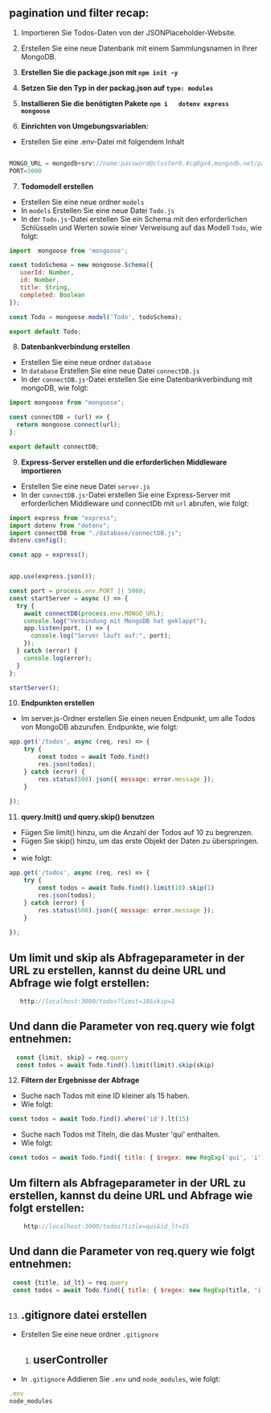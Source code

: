 
## pagination und filter recap:

 1. Importieren Sie Todos-Daten von der JSONPlaceholder-Website.
 2. Erstellen Sie eine neue Datenbank mit einem Sammlungsnamen in Ihrer MongoDB.

 3. **Erstellen Sie die package.json mit `npm init -y`**
 4. **Setzen Sie den Typ in der packag.json auf `type: modules`**
 5. **Installieren Sie die benötigten Pakete `npm i   dotenv express  mongoose`**

 6. **Einrichten von Umgebungsvariablen:**
 - Erstellen Sie eine .env-Datei mit folgendem Inhalt
  ```javascript

  MONGO_URL = mongodb+srv://name:password@cluster0.4cq8gx4.mongodb.net/pagination
  PORT=3000
  ```

7. **Todomodell erstellen**
 - Erstellen Sie eine neue ordner  `models`
 - In `models` Erstellen Sie eine neue Datei  `Todo.js`
 - In der `Todo.js`-Datei erstellen Sie ein Schema mit den erforderlichen Schlüsseln und Werten sowie einer Verweisung auf das Modell `Todo`, wie folgt:

 ```javascript
import  mongoose from 'mongoose';

const todoSchema = new mongoose.Schema({
    userId: Number,
    id: Number,
    title: String,
    completed: Boolean
});

const Todo = mongoose.model('Todo', todoSchema);

export default Todo;
```


8. **Datenbankverbindung erstellen**
 - Erstellen Sie eine neue ordner  `database`
 - In `database` Erstellen Sie eine neue Datei  `connectDB.js`
 - In der `connectDB.js`-Datei erstellen Sie eine Datenbankverbindung mit mongoDB, wie folgt:

```javascript
import mongoose from "mongoose";

const connectDB = (url) => {
  return mongoose.connect(url);
};

export default connectDB;
```


9. **Express-Server erstellen und die erforderlichen Middleware importieren**
 - Erstellen Sie eine neue Datei  `server.js`
 - In der `connectDB.js`-Datei erstellen Sie eine Express-Server  mit erforderlichen Middleware und connectDb mit `url` abrufen, wie folgt:

```javascript
import express from "express";
import dotenv from "dotenv";
import connectDB from "./database/connectDB.js";
dotenv.config();

const app = express();


app.use(express.json());

const port = process.env.PORT || 5060;
const startServer = async () => {
  try {
    await connectDB(process.env.MONGO_URL);
    console.log("Verbindung mit MongoDB hat geklappt");
    app.listen(port, () => {
      console.log("Server läuft auf:", port);
    });
  } catch (error) {
    console.log(error);
  }
};

startServer();


```

10.   **Endpunkten erstellen** 
 - Im server.js-Ordner erstellen Sie einen neuen Endpunkt, um alle Todos von MongoDB abzurufen.
Endpunkte, wie folgt:

```javascript
app.get('/todos', async (req, res) => {
    try {
        const todos = await Todo.find()
        res.json(todos);
    } catch (error) {
        res.status(500).json({ message: error.message });
    }
 
});

```

11. **query.lmit() und query.skip() benutzen**

- Fügen Sie limit()  hinzu, um  die Anzahl der Todos auf 10 zu begrenzen.
- Fügen Sie skip()  hinzu, um das erste Objekt der Daten zu überspringen.
- 
-  wie folgt:
  
```javascript
app.get('/todos', async (req, res) => {
    try {
        const todos = await Todo.find().limit(10).skip(1)
        res.json(todos);
    } catch (error) {
        res.status(500).json({ message: error.message });
    }
 
});

```
##  Um limit und skip als Abfrageparameter in der URL zu erstellen, kannst du deine URL und Abfrage wie folgt erstellen:
```javascript
   http://localhost:3000/todos?limit=10&skip=1
```
##  Und dann die Parameter von req.query wie folgt entnehmen:

```javascript
  const {limit, skip} = req.query
  const todos = await Todo.find().limit(limit).skip(skip)
```

12. **Filtern der Ergebnisse der Abfrage**

- Suche nach Todos mit  eine ID kleiner als 15 haben.
- Wie folgt: 

```javascript
const todos = await Todo.find().where('id').lt(15)
```

- Suche nach Todos mit Titeln, die das Muster 'qui' enthalten.
- Wie folgt: 

```javascript
const todos = await Todo.find({ title: { $regex: new RegExp('qui', 'i') } });
```

##  Um filtern als Abfrageparameter in der URL zu erstellen, kannst du deine URL und Abfrage wie folgt erstellen:


  
  ```js
      http://localhost:3000/todos?title=qui&id_lt=15
  ```
##  Und dann die Parameter von req.query wie folgt entnehmen:
  
```js
 const {title, id_lt} = req.query
 const todos = await Todo.find({ title: { $regex: new RegExp(title, 'i') } }).where('id').lt(id_lt);

```



13.  ## **.gitignore datei erstellen** 
 - Erstellen Sie eine neue ordner  `.gitignore`
   1. ## userController
 - In `.gitignore` Addieren Sie `.env` und `node_modules`, wie folgt:
  

```js
.env
node_modules
```

